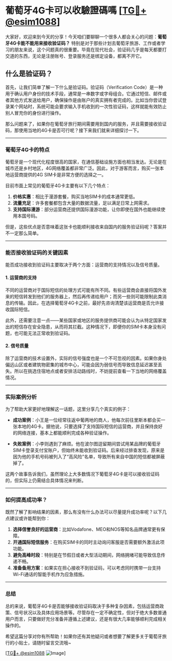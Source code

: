 # 葡萄牙4G卡可以收驗證碼嗎 [[TG💪+ @esim1088](https://t.me/s/esim1088)]

大家好，欢迎来到今天的分享！今天咱们要聊聊一个很多人都会关心的问题：**葡萄牙4G卡能不能用来接收验证码？** 特别是对于那些计划去葡萄牙旅游、工作或者学习的朋友来说，这个问题真的很重要。毕竟在现代社会，验证码几乎是每天都要打交道的东西，无论是注册账号、登录服务还是绑定设备，都离不开它。

## 什么是验证码？

首先，让我们简单了解一下什么是验证码。验证码（Verification Code）是一种用于确认用户身份的技术手段，通常是一串数字或字母组合。它通过短信、邮件或者其他方式发送给用户，确保操作是由账户的真实拥有者完成的。比如当你尝试登录某个网站时，系统可能会要求输入手机收到的一次性验证码，这样就能有效防止别人冒充你的身份进行操作。

那么问题来了，如果你在葡萄牙旅行期间需要用到国内的服务，并且需要接收验证码，那使用当地的4G卡是否可行呢？接下来我们就来详细探讨一下。

---

### 葡萄牙4G卡的特点

葡萄牙是一个现代化程度很高的国家，在通信基础设施方面也相当发达。无论是在城市还是乡村地区，4G网络覆盖都非常广泛。因此，对于游客而言，购买一张本地运营商提供的4G SIM卡是非常方便的选择之一。

目前市面上常见的葡萄牙4G卡主要有以下几个特点：

1. **价格实惠**：相比于漫游套餐，购买当地SIM卡的成本通常更低。
2. **流量充足**：许多套餐都包含大量的数据流量，足以满足日常上网需求。
3. **支持国际漫游**：部分运营商还提供国际漫游功能，让你即使在国外也能继续使用本国号码。

但是，这些优点是否意味着这张卡也能顺利接收来自国内的服务验证码呢？答案并不一定那么简单。

---

### 能否接收验证码的关键因素

能否成功接收到验证码主要取决于两个方面：运营商的支持情况以及信号质量。

#### 1. 运营商的支持

不同的运营商对于国际短信的处理方式可能有所不同。有些运营商会直接将国外发来的短信转发到他们的服务器上，然后再传递给用户；而另一些则可能限制此类消息的传输。因此，在选择葡萄牙4G卡之前，最好先咨询清楚该运营商是否允许接收国际短信。

此外，还需要注意一点——某些国家或地区的服务提供商可能会认为从特定国家发出的短信存在安全隐患，从而将其拦截。这种情况下，即便你的SIM卡本身没有问题，也可能无法正常收到验证码。

#### 2. 信号质量

除了运营商的技术设置外，实际的信号强度也是一个不可忽视的因素。如果你身处偏远山区或者建筑物密集的城市中心，可能会因为弱信号而导致信息延迟甚至丢失。所以在挑选住宿地点或者安排活动路线时，不妨提前查看一下当地的网络覆盖情况。

---

### 实际案例分析

为了帮助大家更好地理解这一话题，这里分享几个真实的例子：

- **成功案例**：小王是一位经常往返中葡两地的商人，他每次前往里斯本都会买一张本地的4G卡。据他说，只要选择了支持国际短信的运营商，并且保持良好的网络连接，基本上都能顺利完成各种验证操作。
  
- **失败案例**：小李则遇到了麻烦。他在波尔图逗留期间尝试用某品牌的葡萄牙SIM卡登录支付宝账户，但始终未能收到验证码。后来经过排查发现，原来是因为他的手机号码被列入了“高风险”名单，导致所有来自中国的短信都被屏蔽掉了。

这两个故事告诉我们，虽然理论上大多数情况下葡萄牙4G卡是可以接收验证码的，但实际上仍需结合具体情况来判断。

---

### 如何提高成功率？

既然了解了影响结果的因素，那么有没有什么办法可以尽量提升成功率呢？以下几点建议或许能帮到你：

1. **选择信誉良好的运营商**：比如Vodafone、MEO和NOS等知名品牌通常更有保障。
2. **开通国际短信服务**：在购买SIM卡的同时主动询问客服是否需要额外激活此项功能。
3. **避免高峰时段**：特别是在节假日或者大型活动期间，网络拥堵可能导致信息传递不畅。
4. **准备备用方案**：如果实在担心接收不到验证码，可以考虑同时携带一台支持Wi-Fi通话的智能手机作为应急措施。

---

### 总结

总的来说，葡萄牙4G卡是否能够接收验证码取决于多种复杂因素，包括运营商政策、信号状况以及具体应用场景等。尽管存在一定不确定性，但对于绝大多数普通用户而言，只要做好充分准备并遵循上述建议，还是有很大几率能够顺利完成相关操作的。

希望这篇分享对你有所帮助！如果你还有其他疑问或者想要了解更多关于葡萄牙旅行的小贴士，请随时留言交流哦~

[[TG💪+ @esim1088](https://t.me/s/esim1088) ![Image](https://i.postimg.cc/4NQfJmqS/Snipaste-2025-05-13-00-14-12.png)]